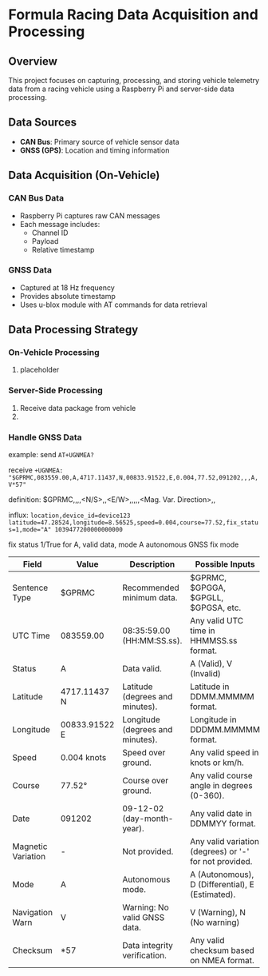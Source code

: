 # Formula Racing Data Acquisition and Processing

## Overview

This project focuses on capturing, processing, and storing vehicle telemetry data from a racing vehicle using a Raspberry Pi and server-side data processing.

## Data Sources

- **CAN Bus**: Primary source of vehicle sensor data
- **GNSS (GPS)**: Location and timing information

## Data Acquisition (On-Vehicle)

### CAN Bus Data

- Raspberry Pi captures raw CAN messages
- Each message includes:
  - Channel ID
  - Payload
  - Relative timestamp

### GNSS Data

- Captured at 18 Hz frequency
- Provides absolute timestamp
- Uses u-blox module with AT commands for data retrieval

## Data Processing Strategy

### On-Vehicle Processing

1. placeholder 
### Server-Side Processing

1. Receive data package from vehicle
2. 

### Handle GNSS Data
example:
send ```AT+UGNMEA?```

receive ```+UGNMEA: "$GPRMC,083559.00,A,4717.11437,N,00833.91522,E,0.004,77.52,091202,,,A,V*57"```

definition: $GPRMC,<UTC Time>,<Status>,<Latitude>,<N/S>,<Longitude>,<E/W>,<Speed>,<Course>,<Date>,<Magnetic Variation>,<Mag. Var. Direction>,<Mode>,<Checksum>

influx: ```location,device_id=device123 latitude=47.28524,longitude=8.56525,speed=0.004,course=77.52,fix_status=1,mode="A" 1039477200000000000```

fix status 1/True for A, valid data, mode A autonomous GNSS fix mode

| Field               | Value           | Description                                    | Possible Inputs                           |
|---------------------|-----------------|------------------------------------------------|-------------------------------------------|
| Sentence Type       | $GPRMC          | Recommended minimum data.                     | $GPRMC, $GPGGA, $GPGLL, $GPGSA, etc.      |
| UTC Time            | 083559.00       | 08:35:59.00 (HH:MM:SS.ss).                    | Any valid UTC time in HHMMSS.ss format.   |
| Status              | A               | Data valid.                                   | A (Valid), V (Invalid)                    |
| Latitude            | 4717.11437 N    | Latitude (degrees and minutes).               | Latitude in DDMM.MMMMM format.            |
| Longitude           | 00833.91522 E   | Longitude (degrees and minutes).              | Longitude in DDDMM.MMMMM format.          |
| Speed               | 0.004 knots     | Speed over ground.                            | Any valid speed in knots or km/h.         |
| Course              | 77.52°          | Course over ground.                           | Any valid course angle in degrees (0-360).|
| Date                | 091202          | 09-12-02 (day-month-year).                    | Any valid date in DDMMYY format.          |
| Magnetic Variation  | -               | Not provided.                                 | Any valid variation (degrees) or '-' for not provided. |
| Mode                | A               | Autonomous mode.                              | A (Autonomous), D (Differential), E (Estimated). |
| Navigation Warn     | V               | Warning: No valid GNSS data.                  | V (Warning), N (No warning)              |
| Checksum            | *57             | Data integrity verification.                  | Any valid checksum based on NMEA format.  |
